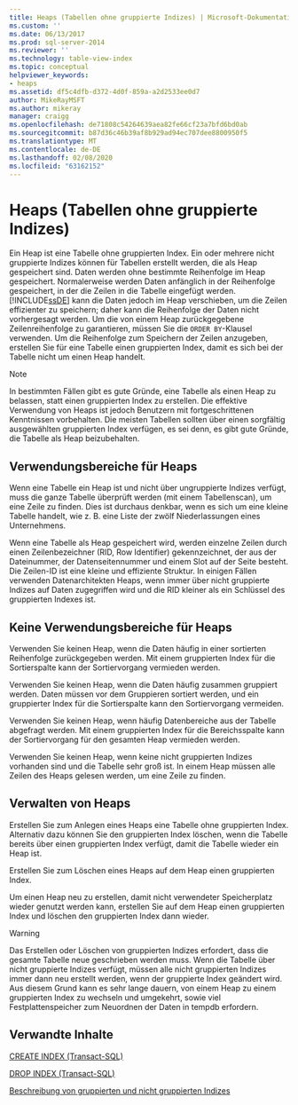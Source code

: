 ```yaml
---
title: Heaps (Tabellen ohne gruppierte Indizes) | Microsoft-Dokumentation
ms.custom: ''
ms.date: 06/13/2017
ms.prod: sql-server-2014
ms.reviewer: ''
ms.technology: table-view-index
ms.topic: conceptual
helpviewer_keywords:
- heaps
ms.assetid: df5c4dfb-d372-4d0f-859a-a2d2533ee0d7
author: MikeRayMSFT
ms.author: mikeray
manager: craigg
ms.openlocfilehash: de71808c54264639aea82fe66cf23a7bfd6bd0ab
ms.sourcegitcommit: b87d36c46b39af8b929ad94ec707dee8800950f5
ms.translationtype: MT
ms.contentlocale: de-DE
ms.lasthandoff: 02/08/2020
ms.locfileid: "63162152"
---
```

# <a name="heaps-tables-without-clustered-indexes"></a>Heaps (Tabellen ohne gruppierte Indizes)
  Ein Heap ist eine Tabelle ohne gruppierten Index. Ein oder mehrere nicht gruppierte Indizes können für Tabellen erstellt werden, die als Heap gespeichert sind. Daten werden ohne bestimmte Reihenfolge im Heap gespeichert. Normalerweise werden Daten anfänglich in der Reihenfolge gespeichert, in der die Zeilen in die Tabelle eingefügt werden. [!INCLUDE[ssDE](../../includes/ssde-md.md)] kann die Daten jedoch im Heap verschieben, um die Zeilen effizienter zu speichern; daher kann die Reihenfolge der Daten nicht vorhergesagt werden. Um die von einem Heap zurückgegebene Zeilenreihenfolge zu garantieren, müssen Sie die `ORDER BY`-Klausel verwenden. Um die Reihenfolge zum Speichern der Zeilen anzugeben, erstellen Sie für eine Tabelle einen gruppierten Index, damit es sich bei der Tabelle nicht um einen Heap handelt.  
  
> [!NOTE]  
>  In bestimmten Fällen gibt es gute Gründe, eine Tabelle als einen Heap zu belassen, statt einen gruppierten Index zu erstellen. Die effektive Verwendung von Heaps ist jedoch Benutzern mit fortgeschrittenen Kenntnissen vorbehalten. Die meisten Tabellen sollten über einen sorgfältig ausgewählten gruppierten Index verfügen, es sei denn, es gibt gute Gründe, die Tabelle als Heap beizubehalten.  
  
## <a name="when-to-use-a-heap"></a>Verwendungsbereiche für Heaps  
 Wenn eine Tabelle ein Heap ist und nicht über ungruppierte Indizes verfügt, muss die ganze Tabelle überprüft werden (mit einem Tabellenscan), um eine Zeile zu finden. Dies ist durchaus denkbar, wenn es sich um eine kleine Tabelle handelt, wie z. B. eine Liste der zwölf Niederlassungen eines Unternehmens.  
  
 Wenn eine Tabelle als Heap gespeichert wird, werden einzelne Zeilen durch einen Zeilenbezeichner (RID, Row Identifier) gekennzeichnet, der aus der Dateinummer, der Datenseitennummer und einem Slot auf der Seite besteht. Die Zeilen-ID ist eine kleine und effiziente Struktur. In einigen Fällen verwenden Datenarchitekten Heaps, wenn immer über nicht gruppierte Indizes auf Daten zugegriffen wird und die RID kleiner als ein Schlüssel des gruppierten Indexes ist.  
  
## <a name="when-not-to-use-a-heap"></a>Keine Verwendungsbereiche für Heaps  
 Verwenden Sie keinen Heap, wenn die Daten häufig in einer sortierten Reihenfolge zurückgegeben werden. Mit einem gruppierten Index für die Sortierspalte kann der Sortiervorgang vermieden werden.  
  
 Verwenden Sie keinen Heap, wenn die Daten häufig zusammen gruppiert werden. Daten müssen vor dem Gruppieren sortiert werden, und ein gruppierter Index für die Sortierspalte kann den Sortiervorgang vermeiden.  
  
 Verwenden Sie keinen Heap, wenn häufig Datenbereiche aus der Tabelle abgefragt werden.  Mit einem gruppierten Index für die Bereichsspalte kann der Sortiervorgang für den gesamten Heap vermieden werden.  
  
 Verwenden Sie keinen Heap, wenn keine nicht gruppierten Indizes vorhanden sind und die Tabelle sehr groß ist. In einem Heap müssen alle Zeilen des Heaps gelesen werden, um eine Zeile zu finden.  
  
## <a name="managing-heaps"></a>Verwalten von Heaps  
 Erstellen Sie zum Anlegen eines Heaps eine Tabelle ohne gruppierten Index. Alternativ dazu können Sie den gruppierten Index löschen, wenn die Tabelle bereits über einen gruppierten Index verfügt, damit die Tabelle wieder ein Heap ist.  
  
 Erstellen Sie zum Löschen eines Heaps auf dem Heap einen gruppierten Index.  
  
 Um einen Heap neu zu erstellen, damit nicht verwendeter Speicherplatz wieder genutzt werden kann, erstellen Sie auf dem Heap einen gruppierten Index und löschen den gruppierten Index dann wieder.  
  
> [!WARNING]  
>  Das Erstellen oder Löschen von gruppierten Indizes erfordert, dass die gesamte Tabelle neue geschrieben werden muss. Wenn die Tabelle über nicht gruppierte Indizes verfügt, müssen alle nicht gruppierten Indizes immer dann neu erstellt werden, wenn der gruppierte Index geändert wird. Aus diesem Grund kann es sehr lange dauern, von einem Heap zu einem gruppierten Index zu wechseln und umgekehrt, sowie viel Festplattenspeicher zum Neuordnen der Daten in tempdb erfordern.  
  
## <a name="related-content"></a>Verwandte Inhalte  
 [CREATE INDEX &#40;Transact-SQL&#41;](/sql/t-sql/statements/create-index-transact-sql)  
  
 [DROP INDEX &#40;Transact-SQL&#41;](/sql/t-sql/statements/drop-index-transact-sql)  
  
 [Beschreibung von gruppierten und nicht gruppierten Indizes](clustered-and-nonclustered-indexes-described.md)  
  
  
